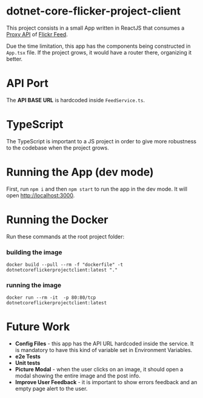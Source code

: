 # dotnet-core-flicker-project-client

This project consists in a small App written in ReactJS that consumes a [Proxy API](https://github.com/raphaelbp12/dotnet-core-flicker-project-server) of [Flickr Feed](https://www.flickr.com/services/feeds/photos_public.gne?format=json&tags=nature,space).

Due the time limitation, this app has the components being constructed in `App.tsx` file. If the project grows, it would have a router there, organizing it better.

# API Port
The **API BASE URL** is hardcoded inside `FeedService.ts`.

# TypeScript
The TypeScript is important to a JS project in order to give more robustness to the codebase when the project grows.

# Running the App (dev mode)

First, run `npm i` and then `npm start` to run the app in the dev mode.
It will open [http://localhost:3000](http://localhost:3000).

# Running the Docker
Run these commands at the root project folder:
### building the image
`docker build --pull --rm -f "dockerfile" -t dotnetcoreflickerprojectclient:latest "."`
### running the image
`docker run --rm -it  -p 80:80/tcp dotnetcoreflickerprojectclient:latest`

# Future Work

* **Config Files** - this app has the API URL hardcoded inside the service. It is mandatory to have this kind of variable set in Environment Variables.
* **e2e Tests**
* **Unit tests**
* **Picture Modal** - when the user clicks on an image, it should open a modal showing the entire image and the post info.
* **Improve User Feedback** - it is important to show errors feedback and an empty page alert to the user.